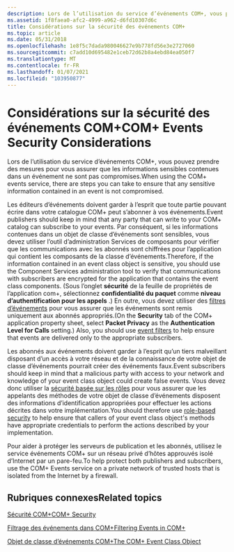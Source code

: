 ```yaml
---
description: Lors de l’utilisation du service d’événements COM+, vous pouvez prendre des mesures pour vous assurer que les informations sensibles contenues dans un événement ne sont pas compromises.
ms.assetid: 1f8faea0-afc2-4999-a962-d6fd10307d6c
title: Considérations sur la sécurité des événements COM+
ms.topic: article
ms.date: 05/31/2018
ms.openlocfilehash: 1e8f5c7dada980046627e9b778fd56e3e2727060
ms.sourcegitcommit: c7add10d695482e1ceb72d62b8a4ebd84ea050f7
ms.translationtype: MT
ms.contentlocale: fr-FR
ms.lasthandoff: 01/07/2021
ms.locfileid: "103950877"
---
```

# <a name="com-events-security-considerations"></a><span data-ttu-id="b3eb4-103">Considérations sur la sécurité des événements COM+</span><span class="sxs-lookup"><span data-stu-id="b3eb4-103">COM+ Events Security Considerations</span></span>

<span data-ttu-id="b3eb4-104">Lors de l’utilisation du service d’événements COM+, vous pouvez prendre des mesures pour vous assurer que les informations sensibles contenues dans un événement ne sont pas compromises.</span><span class="sxs-lookup"><span data-stu-id="b3eb4-104">When using the COM+ events service, there are steps you can take to ensure that any sensitive information contained in an event is not compromised.</span></span>

<span data-ttu-id="b3eb4-105">Les éditeurs d’événements doivent garder à l’esprit que toute partie pouvant écrire dans votre catalogue COM+ peut s’abonner à vos événements.</span><span class="sxs-lookup"><span data-stu-id="b3eb4-105">Event publishers should keep in mind that any party that can write to your COM+ catalog can subscribe to your events.</span></span> <span data-ttu-id="b3eb4-106">Par conséquent, si les informations contenues dans un objet de classe d’événements sont sensibles, vous devez utiliser l’outil d’administration Services de composants pour vérifier que les communications avec les abonnés sont chiffrées pour l’application qui contient les composants de la classe d’événements.</span><span class="sxs-lookup"><span data-stu-id="b3eb4-106">Therefore, if the information contained in an event class object is sensitive, you should use the Component Services administration tool to verify that communications with subscribers are encrypted for the application that contains the event class components.</span></span> <span data-ttu-id="b3eb4-107">(Sous l’onglet **sécurité** de la feuille de propriétés de l’application com+, sélectionnez **confidentialité du paquet** comme **niveau d’authentification pour les appels** .) En outre, vous devez utiliser des [filtres d’événements](filtering-events-in-com-.md) pour vous assurer que les événements sont remis uniquement aux abonnés appropriés.</span><span class="sxs-lookup"><span data-stu-id="b3eb4-107">(On the **Security** tab of the COM+ application property sheet, select **Packet Privacy** as the **Authentication Level for Calls** setting.) Also, you should use [event filters](filtering-events-in-com-.md) to help ensure that events are delivered only to the appropriate subscribers.</span></span>

<span data-ttu-id="b3eb4-108">Les abonnés aux événements doivent garder à l’esprit qu’un tiers malveillant disposant d’un accès à votre réseau et de la connaissance de votre objet de classe d’événements pourrait créer des événements faux.</span><span class="sxs-lookup"><span data-stu-id="b3eb4-108">Event subscribers should keep in mind that a malicious party with access to your network and knowledge of your event class object could create false events.</span></span> <span data-ttu-id="b3eb4-109">Vous devez donc utiliser la [sécurité basée sur les rôles](role-based-security-administration.md) pour vous assurer que les appelants des méthodes de votre objet de classe d’événements disposent des informations d’identification appropriées pour effectuer les actions décrites dans votre implémentation.</span><span class="sxs-lookup"><span data-stu-id="b3eb4-109">You should therefore use [role-based security](role-based-security-administration.md) to help ensure that callers of your event class object's methods have appropriate credentials to perform the actions described by your implementation.</span></span>

<span data-ttu-id="b3eb4-110">Pour aider à protéger les serveurs de publication et les abonnés, utilisez le service événements COM+ sur un réseau privé d’hôtes approuvés isolé d’Internet par un pare-feu.</span><span class="sxs-lookup"><span data-stu-id="b3eb4-110">To help protect both publishers and subscribers, use the COM+ Events service on a private network of trusted hosts that is isolated from the Internet by a firewall.</span></span>

## <a name="related-topics"></a><span data-ttu-id="b3eb4-111">Rubriques connexes</span><span class="sxs-lookup"><span data-stu-id="b3eb4-111">Related topics</span></span>

<dl> <dt>

[<span data-ttu-id="b3eb4-112">Sécurité COM+</span><span class="sxs-lookup"><span data-stu-id="b3eb4-112">COM+ Security</span></span>](com--security.md)
</dt> <dt>

[<span data-ttu-id="b3eb4-113">Filtrage des événements dans COM+</span><span class="sxs-lookup"><span data-stu-id="b3eb4-113">Filtering Events in COM+</span></span>](filtering-events-in-com-.md)
</dt> <dt>

[<span data-ttu-id="b3eb4-114">Objet de classe d’événements COM+</span><span class="sxs-lookup"><span data-stu-id="b3eb4-114">The COM+ Event Class Object</span></span>](the-com--event-class-object.md)
</dt> </dl>

 

 



